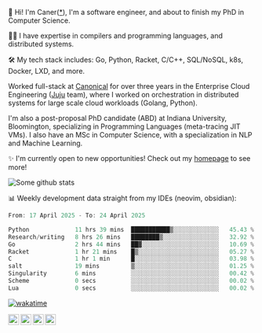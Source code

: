 👋 Hi! I'm Caner([*](https://cderici.github.io/docs/audio/name-pronunciation.opus)), I'm a software engineer, and about to finish my PhD in Computer Science.

🧙‍♂️ I have expertise in compilers and programming languages, and distributed systems.

🛠️ My tech stack includes: Go, Python, Racket, C/C++, SQL/NoSQL, k8s, Docker, LXD, and more.

Worked full-stack at [Canonical](https://github.com/canonical) for over three years in the Enterprise Cloud Engineering ([Juju](https://github.com/juju/juju) team), where I worked on orchestration in distributed systems for large scale cloud workloads (Golang, Python).

I'm also a post-proposal PhD candidate (ABD) at Indiana University, Bloomington, specializing in Programming Languages (meta-tracing JIT VMs). I also have an MSc in Computer Science, with a specialization in NLP and Machine Learning.

✨ I'm currently open to new opportunities! Check out my [homepage](https://cderici.github.io/index.html) to see more!

![Some github stats](https://github-readme-stats-git-masterrstaa-rickstaa.vercel.app/api?username=cderici&show_icons=true&theme=radical&hide_border=true&hide=stars,contribs)

📊 Weekly development data straight from my IDEs (neovim, obsidian):

<!--START_SECTION:waka-->

```go
From: 17 April 2025 - To: 24 April 2025

Python             11 hrs 39 mins  ███████████▒░░░░░░░░░░░░░   45.43 %
Research/writing   8 hrs 26 mins   ████████▒░░░░░░░░░░░░░░░░   32.92 %
Go                 2 hrs 44 mins   ██▓░░░░░░░░░░░░░░░░░░░░░░   10.69 %
Racket             1 hr 21 mins    █▒░░░░░░░░░░░░░░░░░░░░░░░   05.27 %
C                  1 hr 1 min      █░░░░░░░░░░░░░░░░░░░░░░░░   03.98 %
salt               19 mins         ▒░░░░░░░░░░░░░░░░░░░░░░░░   01.25 %
Singularity        6 mins          ░░░░░░░░░░░░░░░░░░░░░░░░░   00.42 %
Scheme             0 secs          ░░░░░░░░░░░░░░░░░░░░░░░░░   00.02 %
Lua                0 secs          ░░░░░░░░░░░░░░░░░░░░░░░░░   00.02 %
```

<!--END_SECTION:waka-->

[![wakatime](https://wakatime.com/badge/user/afc0c5fb-feac-4830-8928-4c313fba9d55.svg)](https://wakatime.com/@afc0c5fb-feac-4830-8928-4c313fba9d55)

<a href="https://cderici.github.io/">
  <img align="left" alt="Homepage" width="22px" src="https://github.com/elax46/custom-brand-icons/blob/main/icon-svg/tabbar-home.svg" />
</a>
<a href="https://www.linkedin.com/in/caner-derici-0619b0aa">
  <img align="left" alt="LinkedIN" width="22px" src="https://upload.wikimedia.org/wikipedia/commons/8/81/LinkedIn_icon.svg" />
</a>
<a href="https://www.instagram.com/caner.derici/">
  <img align="left" alt="Instagram" width="22px" src="https://raw.githubusercontent.com/hussainweb/hussainweb/main/icons/instagram.png" />
</a>
<a href="https://twitter.com/canerderici">
  <img align="left" alt="Twitter" width="22px" src="https://upload.wikimedia.org/wikipedia/commons/6/6f/Logo_of_Twitter.svg" />
</a>





<!--
**cderici/cderici** is a ✨ _special_ ✨ repository because its `README.md` (this file) appears on your GitHub profile.

Here are some ideas to get you started:

- 🔭 I’m currently working on ...
- 🌱 I’m currently learning ...
- 👯 I’m looking to collaborate on ...
- 🤔 I’m looking for help with ...
- 💬 Ask me about ...
- 📫 How to reach me: ...
- 😄 Pronouns: ...
- ⚡ Fun fact: ...
-->
